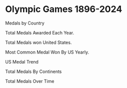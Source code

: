 # Olympic Games 1896-2024
 Medals by Country





 Total Medals Awarded Each Year.
 
Total Medals won United States.

Most Common Medal Won By US Yearly.

US Medal Trend

Total Medals By Continents

Total Medals Over Time


